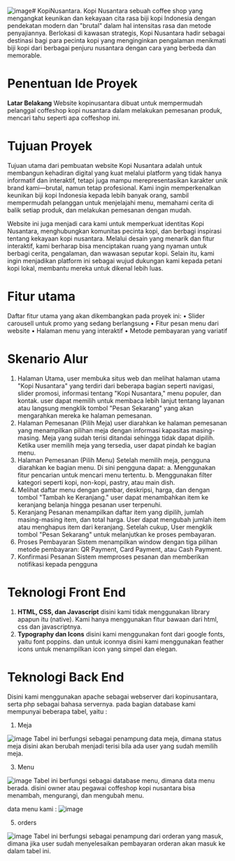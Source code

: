 ![image](https://github.com/user-attachments/assets/71da7c03-e313-4d55-b75f-8c0f650cf1bd)# KopiNusantara.
Kopi Nusantara sebuah coffee shop yang mengangkat keunikan dan kekayaan cita rasa biji kopi Indonesia dengan pendekatan modern dan "brutal" dalam hal intensitas rasa dan metode penyajiannya. Berlokasi di kawasan strategis, Kopi Nusantara hadir sebagai destinasi bagi para pecinta kopi yang menginginkan pengalaman menikmati biji kopi dari berbagai penjuru nusantara dengan cara yang berbeda dan memorable.

# Penentuan Ide Proyek

**Latar Belakang**
Website kopinusantara dibuat untuk mempermudah pelanggal coffeshop kopi nusantara dalam melakukan pemesanan produk, mencari tahu seperti apa coffeshop ini.

# Tujuan Proyek
Tujuan utama dari pembuatan website Kopi Nusantara adalah untuk membangun kehadiran digital yang kuat melalui platform yang tidak hanya informatif dan interaktif, tetapi juga mampu merepresentasikan karakter unik brand kami—brutal, namun tetap profesional. Kami ingin memperkenalkan keunikan biji kopi Indonesia kepada lebih banyak orang, sambil mempermudah pelanggan untuk menjelajahi menu, memahami cerita di balik setiap produk, dan melakukan pemesanan dengan mudah.

Website ini juga menjadi cara kami untuk memperkuat identitas Kopi Nusantara, menghubungkan komunitas pecinta kopi, dan berbagi inspirasi tentang kekayaan kopi nusantara. Melalui desain yang menarik dan fitur interaktif, kami berharap bisa menciptakan ruang yang nyaman untuk berbagi cerita, pengalaman, dan wawasan seputar kopi. Selain itu, kami ingin menjadikan platform ini sebagai wujud dukungan kami kepada petani kopi lokal, membantu mereka untuk dikenal lebih luas.


# Fitur utama
Daftar fitur utama yang akan dikembangkan pada proyek ini:
•	Slider carousell untuk promo yang sedang berlangsung
•	Fitur pesan menu dari website
•	Halaman menu yang interaktif
•	Metode pembayaran yang variatif

# Skenario Alur
1.	Halaman Utama, user membuka situs web dan melihat halaman utama "Kopi Nusantara" yang terdiri dari beberapa bagian seperti navigasi, slider promosi, informasi tentang "Kopi Nusantara," menu populer, dan kontak. user dapat memilih untuk membaca lebih lanjut tentang layanan atau langsung mengklik tombol "Pesan Sekarang" yang akan mengarahkan mereka ke halaman pemesanan.
2.	Halaman Pemesanan (Pilih Meja) user diarahkan ke halaman pemesanan yang menampilkan pilihan meja dengan informasi kapasitas masing-masing. Meja yang sudah terisi ditandai sehingga tidak dapat dipilih. Ketika user memilih meja yang tersedia, user dapat pindah ke bagian menu.
3.	Halaman Pemesanan (Pilih Menu) Setelah memilih meja, pengguna diarahkan ke bagian menu. Di sini pengguna dapat:
a.	Menggunakan fitur pencarian untuk mencari menu tertentu.
b.	Menggunakan filter kategori seperti kopi, non-kopi, pastry, atau main dish.
4.	Melihat daftar menu dengan gambar, deskripsi, harga, dan dengan tombol "Tambah ke Keranjang." user dapat menambahkan item ke keranjang belanja hingga pesanan user terpenuhi.
5.	Keranjang Pesanan menampilkan daftar item yang dipilih, jumlah masing-masing item, dan total harga. User dapat mengubah jumlah item atau menghapus item dari keranjang. Setelah cukup, User mengklik tombol "Pesan Sekarang" untuk melanjutkan ke proses pembayaran.
6.	Proses Pembayaran Sistem menampilkan window dengan tiga pilihan metode pembayaran: QR Payment, Card Payment, atau Cash Payment.
7.	Konfirmasi Pesanan Sistem memproses pesanan dan memberikan notifikasi kepada pengguna

# Teknologi Front End
1. **HTML, CSS, dan Javascript** disini kami tidak menggunakan library apapun itu (native). Kami hanya menggunakan fitur bawaan dari html, css dan javascriptnya.
2. **Typography dan Icons** disini kami menggunakan font dari google fonts, yaitu font poppins. dan untuk iconnya disini kami menggunakan feather icons untuk menampilkan icon yang simpel dan elegan.

# Teknologi Back End
Disini kami menggunakan apache sebagai webserver dari kopinusantara, serta php sebagai bahasa servernya.
pada bagian database kami mempunyai beberapa tabel, yaitu :
1. Meja
   
![image](https://github.com/user-attachments/assets/7ff2068b-649f-4521-a5be-25f25ccfaf9b)
Tabel ini berfungsi sebagai penampung data meja, dimana status meja disini akan berubah menjadi terisi bila ada user yang sudah memilih meja.

3. Menu
   
![image](https://github.com/user-attachments/assets/4efd7342-df41-4f74-9a00-b22b75b4b60b)
Tabel ini berfungsi sebagai database menu, dimana data menu berada. disini owner atau pegawai coffeshop kopi nusantara bisa  menambah, mengurangi, dan mengubah menu.

data menu kami : 
![image](https://github.com/user-attachments/assets/7c2808b1-e4c9-40ba-bb65-6d40d5abb234)


5. orders
   
![image](https://github.com/user-attachments/assets/2e5326ba-a370-47ee-afd3-32e0447c2cb3)
Tabel ini berfungsi sebagai penampung dari orderan yang masuk, dimana jika user sudah menyelesaikan pembayaran orderan akan masuk ke dalam tabel ini.




